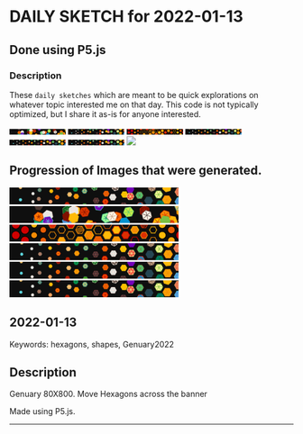 # DAILY SKETCH for 2022-01-13

## Done using P5.js

### Description

These `daily sketches` which are meant to be quick explorations     on whatever topic interested me on that day. This code is not typically optimized, but I share it as-is     for anyone interested.

<img src = 'images/keep0.gif' width = '100'> <img src = 'images/keep1.gif' width = '100'> 
 <img src = 'images/keep_2022-01-13-18-53-43.png' width = '100'> 
 <img src = 'images/keep_2022-01-14-11-41-48.png' width = '100'>
  <img src = 'images/keep_2022-01-14-11-41-53.png' width = '100'>
   <img src = 'images/keep_2022-01-14-11-41-56.png' width = '100'> 
   <img src = 'images/keep_2022-01-14-11-42-07.png' width = '100'> 
   
   
 
## Progression of Images that were generated.

<img src = 'images/keep1.gif' width = '300'> 
<img src = 'images/keep0.gif' width = '300'> 
<img src = 'images/keep_2022-01-13-18-53-43.png' width = '300'> 
<img src = 'images/keep_2022-01-14-11-41-48.png' width = '300'> 
<img src = 'images/keep_2022-01-14-11-41-53.png' width = '300'> 
<img src = 'images/keep_2022-01-14-11-41-56.png' width = '300'> 

## 2022-01-13
Keywords: hexagons, shapes, Genuary2022
 

## Description 

 Genuary 80X800. Move Hexagons across the banner
 

Made using P5.js. 

-----

